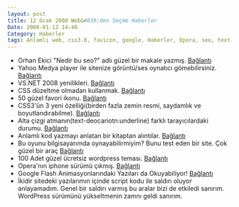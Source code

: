 ```yaml
---
layout: post
title: 12 Ocak 2008 Web&#039;den Seçme Haberler
Date: 2008-01-12 14:40
Category: Haberler
tags: Anlamlı web, css3.0, favicon, google, Haberler, Opera, seo, text-decoration, vs.net, WordPress, yahoo
---
```


-   Orhan Ekici "Nedir bu seo?" adlı güzel bir makale yazmış.
    [Bağlantı][]
-   Yahoo Medya player ile sitenize görüntü/ses oynatıcı gömebilirsiniz.
    [Bağlantı][1]
-   VS.NET 2008 yenilikleri. [Bağlantı][2]
-   CSS düzeltme olmadan kullanmak. [Bağlantı][3]
-   50 güzel favori ikonu. [Bağlantı][4]
-   CSS3'ün 3 yeni özelliği(birden fazla zemin resmi, saydamlık ve
    boyutlandırabilme). [Bağlantı][5]
-   Alta çizgi atmanın(text-deocariotn:underline) farklı tarayıcılardaki
    durumu. [Bağlantı][6]
-   Anlamlı kod yazmayı anlatan bir kitaptan alıntılar. [Bağlantı][7]
-   Bu oyunu bilgisayarımda oynayabilirmiyim? Bunu test eden bir site.
    Çok güzel bir araç [Bağlantı][8]
-   100 Adet güzel ücretsiz wordpress teması. [Bağlantı][9]
-   Opera'nın iphone sürümü çıkmış. [Bağlantı][10]
-   Google Flash Animasyonlarındaki Yazıları da Okuyabiliyor!
    [Bağlantı][11]
-   İkidir sitedeki yazılarımın içinde script kodu ile saldırı oluyor
    anlayamadım. Genel bir saldırı varmış bu aralar bizi de etkiledi
    sanırım. WordPress sürümünü yükseltmenin zamnı geldi sanırım.


  [Bağlantı]: http://www.orhanekici.com/?p=5 "SEO"
  [1]: http://developer.yahoo.com/mediaplayer/ "görüntü oynatıcı"
  [2]: http://daron.yondem.com/tr/PermaLink.aspx?guid=cac3b33a-789c-4830-9e60-7804f1cf9213
    "vs.net 2008 yenilikleri"
  [3]: http://www.digital-web.com/articles/CSS_not_hacks/ "css hack"
  [4]: http://www.smashingmagazine.com/2008/01/01/favicons-episode-5-the-delicate-beauties/
    "favicon"
  [5]: http://www.vibemanslim.com/index.php?option=com_content&task=view&id=29&Itemid=26
    "CSS3"
  [6]: http://www.onderhond.com/blog/work/underlining-inconsistency
    "altını çiz"
  [7]: http://www.readwriteweb.com/archives/semantic_web_what_is_the_killer_app.php
    "anlamlı kod"
  [8]: http://www.systemrequirementslab.com/referrer/srtest "oyun testi"
  [9]: http://www.smashingmagazine.com/2008/01/08/100-excellent-free-high-quality-wordpress-themes/
    "100 güzel wordpress"
  [10]: http://www.favbrowser.com/opera-browser-iphone-edition/
    "opera iphone"
  [11]: http://perfectgate.net/google-flash-animasyonlarindaki-yazilari-da-okuyabiliyor/
    "okuyormu acaba"
